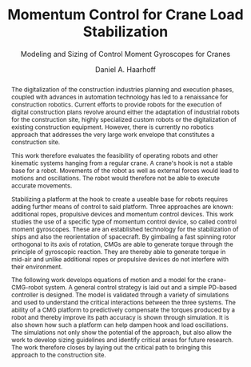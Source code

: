 ---
title: Momentum Control for Crane Load Stabilization
author: Daniel A. Haarhoff
subtitle: Modeling and Sizing of Control Moment Gyroscopes for Cranes
facultyblurb: Von der Fakultät für Architektur der Rheinisch-Westfälischen Technischen Hochschule Aachen zur Erlangung des akademischen Grades eines Doktors der Ingenieurwissenschaften genehmigte Dissertation
bestanden: true
examdate: 13. Juli 2021
berichter1: Univ.-Prof. Dr. techn. Sigrid Brell-Cokcan
berichter2: Univ.-Prof. Dr.-Ing. Robert Schmitt
abstract: |
  The digitalization of the construction industries planning and execution phases, coupled with advances in automation technology has led to a renaissance for construction robotics.
  Current efforts to provide robots for the execution of digital construction plans revolve around either the adaptation of industrial robots for the construction site, highly specialized custom robots or the digitalization of existing construction equipment.
  However, there is currently no robotics approach that addresses the very large work envelope that constitutes a construction site.

  This work therefore evaluates the feasibility of operating robots and other kinematic systems hanging from a regular crane.
  A crane's hook is not a stable base for a robot.
  Movements of the robot as well as external forces would lead to motions and oscillations.
  The robot would therefore not be able to execute accurate movements.

  Stabilizing a platform at the hook to create a useable base for robots requires adding further means of control to said platform.
  Three approaches are known: additional ropes, propulsive devices and momentum control devices.
  This work studies the use of a specific type of momentum control device, so called control moment gyroscopes.
  These are an established technology for the stabilization of ships and also the reorientation of spacecraft.
  By gimbaling a fast spinning rotor orthogonal to its axis of rotation, CMGs are able to generate torque through the principle of gyroscopic reaction.
  They are thereby able to generate torque in mid-air and unlike additional ropes or propulsive devices do not interfere with their environment.

  The following work develops equations of motion and a model for the crane-CMG-robot system.
  A general control strategy is laid out and a simple PD-based controller is designed.
  The model is validated through a variety of simulations and used to understand the critical interactions between the three systems.
  The ability of a CMG platform to predictively compensate the torques produced by a robot and thereby improve its path accuracy is shown through simulation.
  It is also shown how such a platform can help dampen hook and load oscillations.
  The simulations not only show the potential of the approach, but also allow the work to develop sizing guidelines and identify critical areas for future research.
  The work therefore closes by laying out the critical path to bringing this approach to the construction site.

abstractde: |
  Die Digitalisierung der Planungs- und Ausführungsphasen der Bauindustrie sowie Fortschritte in der Automatisierungstechnik haben zu einer Renaissance der Baurobotik geführt.
  Die aktuellen Bemühungen zur Bereitstellung von Robotern für die Ausführung digitaler Baupläne drehen sich entweder um die Anpassung von Industrierobotern für die Baustelle, hochspezialisierte Sonderroboter oder die Digitalisierung bestehender Baumaschinen.
  Was derzeit fehlt, ist ein Robotikansatz, der den sehr großen Arbeitsraum der Baustelle berücksichtigt.

  Der Haken eines Krans ist keine stabile Basis für einen Roboter.
  Bewegungen des Roboters sowie äußere Kräfte führen zu ungewollten Bewegungen und Oszillationen.
  Der Roboter kann daher keine genauen Bewegungen ausführen.

  Die Stabilisierung einer Plattform am Haken, um eine brauchbare Basis für Roboter zu schaffen, erfordert das Hinzufügen weiterer Kontrollmöglichkeiten zu dieser Plattform.
  Drei Ansätze sind bekannt: zusätzliche Seile, Propellervorrichtungen und Vorrichtungen zur Momentensteuerung.  In dieser Arbeit wird die Verwendung eines bestimmten Typs von Momentensteuergeräten, so genannter Kontrolmomentgyroskope, untersucht.
  Diese sind eine etablierte Technologie für die Stabilisierung von Schiffen und die Orientierung von Raumfahrzeugen.
  Durch die Verkippung eines sich schnell drehenden Rotors orthogonal zu seiner Drehachse sind CMGs in der Lage, durch das Prinzip der gyroskopischen Reaktion Drehmoment zu erzeugen.
  Dadurch können sie Drehmomente erzeugen ohne sich abstoßen zu müssen und im Gegensatz zu zusaetzlichen Seilen oder Propellern beinflussen sie nicht ihre Umgebung.

  Die folgende Arbeit entwickelt Bewegungsgleichungen und ein Modell für das Kran-CMG-Roboter-System.
  Durch eine Reihe von Simulationen wird dieses Modell validiert und verwendet, um die kritischen Wechselwirkungen zwischen den drei Systemen zu verstehen.
  Die Fähigkeit einer CMG-Plattform, die von einem Roboter erzeugten Drehmomente prädiktiv zu kompensieren und dadurch die Bahngenauigkeit zu verbessern, wird mittels einer Simulation gezeigt.
  Es wird zudem gezeigt, wie eine solche Plattform dazu beitragen kann, sowohl Haken- als auch Lastschwingungen zu dämpfen.
  Die Simulationen zeigen nicht nur das Potenzial des Ansatzes, sondern ermöglichen es auch, Dimensionierungsrichtlinien zu entwickeln und kritische Bereiche für die zukünftige Forschung zu identifizieren.
  Die Arbeit schließt daher mit der Ausarbeitung eines kritischen Pfades, um diesen Ansatz auf die Baustelle zu bringen.
bibliography: [./bibliography.yaml]
link-citations: true
linkReferences: true
documentclass: scrbook
fontsize: 11pt
papersize: a4
classoption:
- twoside
- openright
- toc=flat
---